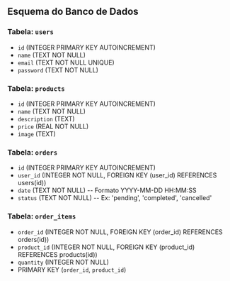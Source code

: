 ## Esquema do Banco de Dados

### Tabela: `users`
- `id` (INTEGER PRIMARY KEY AUTOINCREMENT)
- `name` (TEXT NOT NULL)
- `email` (TEXT NOT NULL UNIQUE)
- `password` (TEXT NOT NULL)

### Tabela: `products`
- `id` (INTEGER PRIMARY KEY AUTOINCREMENT)
- `name` (TEXT NOT NULL)
- `description` (TEXT)
- `price` (REAL NOT NULL)
- `image` (TEXT)

### Tabela: `orders`
- `id` (INTEGER PRIMARY KEY AUTOINCREMENT)
- `user_id` (INTEGER NOT NULL, FOREIGN KEY (user_id) REFERENCES users(id))
- `date` (TEXT NOT NULL) -- Formato YYYY-MM-DD HH:MM:SS
- `status` (TEXT NOT NULL) -- Ex: 'pending', 'completed', 'cancelled'

### Tabela: `order_items`
- `order_id` (INTEGER NOT NULL, FOREIGN KEY (order_id) REFERENCES orders(id))
- `product_id` (INTEGER NOT NULL, FOREIGN KEY (product_id) REFERENCES products(id))
- `quantity` (INTEGER NOT NULL)
- PRIMARY KEY (`order_id`, `product_id`)


